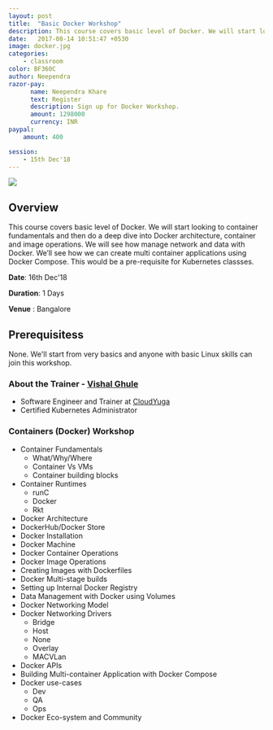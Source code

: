 ```yaml
---
layout: post
title:  "Basic Docker Workshop"
description: This course covers basic level of Docker. We will start looking to container fundamentals and then do a deep dive into Docker architecture, container and image operations. 
date:   2017-08-14 10:51:47 +0530
image: docker.jpg 
categories: 
    - classroom
color: BF360C
author: Neependra
razor-pay:
      name: Neependra Khare
      text: Register 
      description: Sign up for Docker Workshop.
      amount: 1298000 
      currency: INR
paypal:
    amount: 400

session: 
    - 15th Dec'18
---
```


![]({{site.baseurl}}/images/trainings/docker.jpg)

## **Overview** 

This course covers basic level of Docker. We will start looking to container fundamentals and then do a deep dive into Docker architecture, container and image operations. We will see how manage network and data with Docker. We’ll see how we can create multi container applications using Docker Compose. This would be a pre-requisite for Kubernetes classses.

**Date**: 16th Dec'18

**Duration**: 1 Days

**Venue** : Bangalore

## **Prerequisitess**
None. We'll start from very basics and anyone with basic Linux skills can join this workshop.

### **About the Trainer - [Vishal Ghule](https://www.linkedin.com/in/vishal-ghule)** 
- Software Engineer and Trainer at [CloudYuga](http://cloudyuga.guru/)
- Certified Kubernetes Administrator

### **Containers (Docker) Workshop** 
  * Container Fundamentals
      * What/Why/Where
      * Container Vs VMs
      * Container building blocks
  * Container Runtimes 
      * runC
      * Docker
      * Rkt
  * Docker Architecture
  * DockerHub/Docker Store
  * Docker Installation
  * Docker Machine
  * Docker Container Operations
  * Docker Image Operations
  * Creating Images with Dockerfiles
  * Docker Multi-stage builds
  * Setting up Internal Docker Registry
  * Data Management with Docker using Volumes
  * Docker Networking Model
  * Docker Networking Drivers 
      * Bridge
      * Host
      * None
      * Overlay
      * MACVLan
  * Docker APIs
  * Building Multi-container Application with Docker Compose
  * Docker use-cases 
      * Dev
      * QA
      * Ops
  * Docker Eco-system and Community
